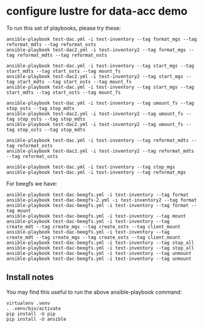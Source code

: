 # configure lustre for data-acc demo

To run this set of playbooks, please try these:

    ansible-playbook test-dac.yml -i test-inventory --tag format_mgs --tag reformat_mdts --tag reformat_osts
    ansible-playbook test-dac2.yml -i test-inventory2 --tag format_mgs --tag reformat_mdts --tag reformat_osts

    ansible-playbook test-dac.yml -i test-inventory --tag start_mgs --tag start_mdts --tag start_osts --tag mount_fs
    ansible-playbook test-dac2.yml -i test-inventory2 --tag start_mgs --tag start_mdts --tag start_osts --tag mount_fs
    ansible-playbook test-dac.yml -i test-inventory --tag start_mgs --tag start_mdts --tag start_osts --tag mount_fs

    ansible-playbook test-dac.yml -i test-inventory --tag umount_fs --tag stop_osts --tag stop_mdts
    ansible-playbook test-dac2.yml -i test-inventory2 --tag umount_fs --tag stop_osts --tag stop_mdts
    ansible-playbook test-dac2.yml -i test-inventory2 --tag umount_fs --tag stop_osts --tag stop_mdts

    ansible-playbook test-dac.yml -i test-inventory --tag reformat_mdts --tag reformat_osts
    ansible-playbook test-dac2.yml -i test-inventory2 --tag reformat_mdts --tag reformat_osts

    ansible-playbook test-dac.yml -i test-inventory --tag stop_mgs
    ansible-playbook test-dac.yml -i test-inventory --tag reformat_mgs


For beegfs we have:

    ansible-playbook test-dac-beegfs.yml -i test-inventory --tag format
    ansible-playbook test-dac-beegfs-2.yml -i test-inventory2 --tag format
    ansible-playbook test-dac-beegfs.yml -i test-inventory --tag format --tag mount
    ansible-playbook test-dac-beegfs.yml -i test-inventory --tag mount
    ansible-playbook test-dac-beegfs.yml -i test-inventory --tag create_mdt --tag create_mgs --tag create_osts --tag client_mount
    ansible-playbook test-dac-beegfs.yml -i test-inventory --tag create_mdt --tag create_mgs --tag create_osts --tag client_mount
    ansible-playbook test-dac-beegfs.yml -i test-inventory --tag stop_all
    ansible-playbook test-dac-beegfs.yml -i test-inventory --tag stop_all
    ansible-playbook test-dac-beegfs.yml -i test-inventory --tag unmount
    ansible-playbook test-dac-beegfs.yml -i test-inventory --tag unmount

## Install notes

You may find this useful to run the above ansible-playbook command:

    virtualenv .venv
    . .venv/bin/activate
    pip install -U pip
    pip install -U ansible
